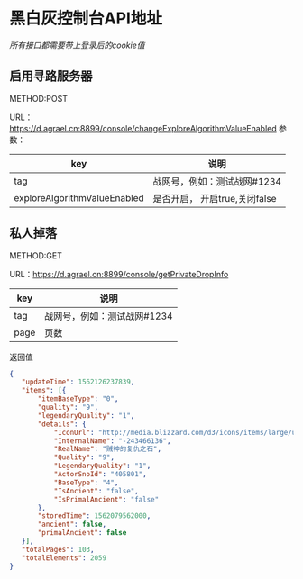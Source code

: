 # 黑白灰控制台API地址

*所有接口都需要带上登录后的cookie值*


## 启用寻路服务器

METHOD:POST

URL：https://d.agrael.cn:8899/console/changeExploreAlgorithmValueEnabled
参数：


  key  | 说明
 ---- | ----- 
 tag  | 战网号，例如：测试战网#1234
 exploreAlgorithmValueEnabled  | 是否开启， 开启true,关闭false
 
 
 ## 私人掉落
 
 METHOD:GET
 
 URL：https://d.agrael.cn:8899/console/getPrivateDropInfo
 
 key  | 说明
 ---- | ----- 
 tag  | 战网号，例如：测试战网#1234
 page  | 页数
 
 
 返回值
 
 ```json
 {
	"updateTime": 1562126237839,
	"items": [{
		"itemBaseType": "0",
		"quality": "9",
		"legendaryQuality": "1",
		"details": {
			"IconUrl": "http://media.blizzard.com/d3/icons/items/large/unique_gem_012_x1_demonhunter_male.png",
			"InternalName": "-243466136",
			"RealName": "贼神的复仇之石",
			"Quality": "9",
			"LegendaryQuality": "1",
			"ActorSnoId": "405801",
			"BaseType": "4",
			"IsAncient": "false",
			"IsPrimalAncient": "false"
		},
		"storedTime": 1562079562000,
		"ancient": false,
		"primalAncient": false
	}],
	"totalPages": 103,
	"totalElements": 2059
}
 ```
 
 
 
